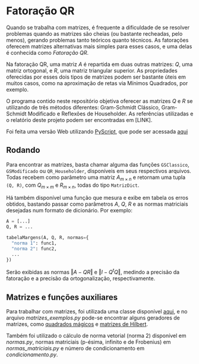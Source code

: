 # Fatoração QR

Quando se trabalha com matrizes, é frequente a dificuldade de se resolver problemas quando as matrizes são cheias (ou bastante recheadas, pelo menos), gerando problemas tanto teóricos quanto técnicos. As fatorações oferecem matrizes alternativas mais simples para esses casos, e uma delas é conhecida como <i>Fatoração QR</i>.

Na fatoração QR, uma matriz $A$ é repartida em duas outras matrizes: $Q$, uma matriz ortogonal, e $R$, uma matriz triangular superior. As propriedades oferecidas por esses dois tipos de matrizes podem ser bastante úteis em muitos casos, como na aproximação de retas via Mínimos Quadrados, por exemplo.

O programa contido neste repositório objetiva oferecer as matrizes $Q$ e $R$ se utilizando de três métodos diferentes: Gram-Schmidt Clássico, Gram-Schmidt Modificado e Reflexões de Householder. As referências utilizadas e o relatório deste projeto podem ser encontradas em [LINK]. 

Foi feita uma versão Web utilizando <a href="https://pyscript.net/">PyScript</a>, que pode ser acessada <a href="https://potalej.github.io/fatoracao-QR-web/">aqui</a>

## Rodando

Para encontrar as matrizes, basta chamar alguma das funções `GSClassico`, `GSModificado` ou `QR_Householder`, disponíveis em seus respectivos arquivos. Todas recebem como parâmetro uma matriz $A_{m \times n}$ e retornam uma tupla `(Q, R)`, com $Q_{m \times m}$ e $R_{m \times n}$, todas do tipo `MatrizDict`.

Há também disponível uma função que mesura e exibe em tabela os erros obtidos, bastando passar como parâmetros $A$, $Q$, $R$ e as normas matriciais desejadas num formato de dicionário. Por exemplo:
```Python
A = [...]
Q, R = ...

tabelaMargens(A, Q, R, normas={
  "norma 1": func1,
  "norma 2": func2,
  ...
})
```

Serão exibidas as normas $\Vert A-QR \Vert$ e $\Vert I-Q^tQ \Vert$, medindo a precisão da fatoração e a precisão da ortogonalização, respectivamente.

## Matrizes e funções auxiliares

Para trabalhar com matrizes, foi utilizada uma classe disponível <a href="https://github.com/Potalej/Matrizes-Dict">aqui</a>, e no arquivo <i>matrizes_exemplos.py</i> pode-se encontrar alguns geradores de matrizes, como <a href="https://en.wikipedia.org/wiki/Magic_square">quadrados mágicos</a> e <a href="https://en.wikipedia.org/wiki/Hilbert_matrix">matrizes de Hilbert</a>.

Também foi utilizado o cálculo de norma vetorial (norma 2) disponível em <i>normas.py</i>, normas matriciais (p-ésima, infinito e de Frobenius) em <i>normas_matriciais.py</i> e número de condicionamento em <i>condicionamento.py</i>.
